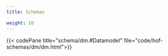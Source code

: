 ```yaml
---
title: Schemas

weight: 10
---
```


{{< codePane title="schema/dm.#Datamodel" file="code/hof-schemas/dm/dm.html">}}
